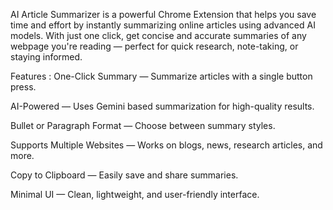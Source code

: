 AI Article Summarizer is a powerful Chrome Extension that helps you save time and effort by instantly summarizing online articles using advanced AI models. With just one click, get concise and accurate summaries of any webpage you're reading — perfect for quick research, note-taking, or staying informed.

Features : 
One-Click Summary — Summarize articles with a single button press.

AI-Powered — Uses Gemini based summarization for high-quality results.

Bullet or Paragraph Format — Choose between summary styles.

Supports Multiple Websites — Works on blogs, news, research articles, and more.

Copy to Clipboard — Easily save and share summaries.

Minimal UI — Clean, lightweight, and user-friendly interface.

